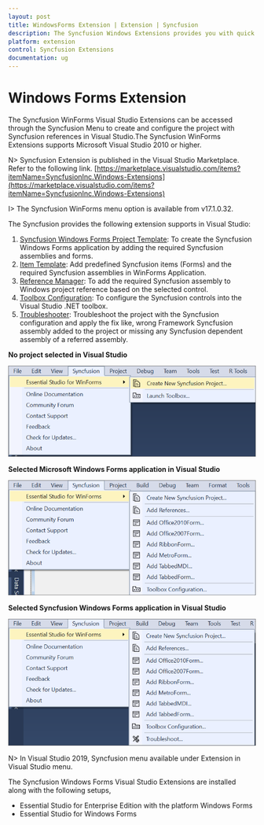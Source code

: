 ```yaml
---
layout: post
title: WindowsForms Extension | Extension | Syncfusion
description: The Syncfusion Windows Extensions provides you with quick access to Project Templates to create or configure the Syncfusion Windows Forms Application
platform: extension
control: Syncfusion Extensions
documentation: ug
---
```


# Windows Forms Extension


The Syncfusion WinForms Visual Studio Extensions can be accessed through the Syncfusion Menu to create and configure the project with Syncfusion references in Visual Studio.The Syncfusion WinForms Extensions supports Microsoft Visual Studio 2010 or higher.

N> Syncfusion Extension is published in the Visual Studio Marketplace. Refer to the following link.
[https://marketplace.visualstudio.com/items?itemName=SyncfusionInc.Windows-Extensions](https://marketplace.visualstudio.com/items?itemName=SyncfusionInc.Windows-Extensions)

I> The Syncfusion WinForms menu option is available from v17.1.0.32.

The Syncfusion provides the following extension supports in Visual Studio:

1.	[Syncfusion Windows Forms Project Template](https://help.syncfusion.com/extension/windowsforms-extension/syncfusion-project-templates-for-windows-forms): To create the Syncfusion Windows Forms application by adding the required Syncfusion assemblies and forms.
2.	[Item Template](https://help.syncfusion.com/extension/windowsforms-extension/syncfusion-item-templates-for-windows-forms): Add predefined Syncfusion items (Forms) and the required Syncfusion assemblies in WinForms Application.
3.	[Reference Manager](https://help.syncfusion.com/extension/syncfusion-reference-manager/configure-syncfusion-assemblies-in-visual-studio-project): To add the required Syncfusion assembly to Windows project reference based on the selected control.
4.	[Toolbox Configuration](https://help.syncfusion.com/common/essential-studio/utilities#toolbox-configuration): To configure the Syncfusion controls into the Visual Studio .NET toolbox.
5.	[Troubleshooter](https://help.syncfusion.com/extension/syncfusion-troubleshooter/syncfusion-troubleshooter): Troubleshoot the project with the Syncfusion configuration and apply the fix like, wrong Framework Syncfusion assembly added to the project or missing any Syncfusion dependent assembly of a referred assembly.

**No project selected in Visual Studio**

![Syncfusion Menu when No project selected in Visual Studio](Overview-images/Syncfusion_Menu_OverView1.png)

**Selected Microsoft Windows Forms application in Visual Studio**

![Syncfusion Menu when Selected Microsoft Windows Forms application in Visual Studio](Overview-images/Syncfusion_Menu_OverView2.png)

**Selected Syncfusion Windows Forms application in Visual Studio**

![Syncfusion Menu when Selected Synfusion Windows Forms application in Visual Studio](Overview-images/Syncfusion_Menu_OverView3.png)

N> In Visual Studio 2019, Syncfusion menu available under Extension in Visual Studio menu.


The Syncfusion Windows Forms Visual Studio Extensions are installed along with the following setups,

* Essential Studio for Enterprise Edition with the platform Windows Forms
* Essential Studio for Windows Forms




